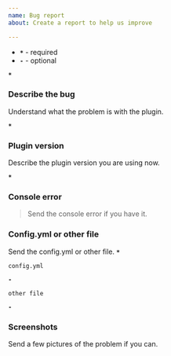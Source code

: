 ```yaml
---
name: Bug report
about: Create a report to help us improve

---
```


- **`*`** - required
- **`-`** - optional

**`*`**
### Describe the bug
Understand what the problem is with the plugin.

**`*`**
### Plugin version
Describe the plugin version you are using now.

**`*`**
### Console error
> 
> Send the console error if you have it.
>

### Config.yml or other file
Send the config.yml or other file.
**`*`**
```
config.yml
```

**`-`**
```
other file
```

**`-`**
### Screenshots
Send a few pictures of the problem if you can.
